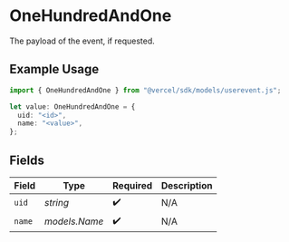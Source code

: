 # OneHundredAndOne

The payload of the event, if requested.

## Example Usage

```typescript
import { OneHundredAndOne } from "@vercel/sdk/models/userevent.js";

let value: OneHundredAndOne = {
  uid: "<id>",
  name: "<value>",
};
```

## Fields

| Field              | Type               | Required           | Description        |
| ------------------ | ------------------ | ------------------ | ------------------ |
| `uid`              | *string*           | :heavy_check_mark: | N/A                |
| `name`             | *models.Name*      | :heavy_check_mark: | N/A                |